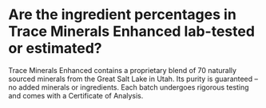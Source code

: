 # Are the ingredient percentages in Trace Minerals Enhanced lab-tested or estimated?

Trace Minerals Enhanced contains a proprietary blend of 70 naturally sourced minerals from the Great Salt Lake in Utah. Its purity is guaranteed – no added minerals or ingredients. Each batch undergoes rigorous testing and comes with a Certificate of Analysis.